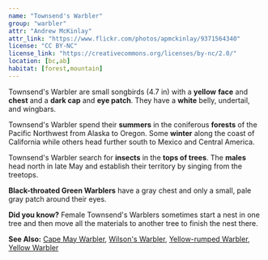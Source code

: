 ```yaml
---
name: "Townsend's Warbler"
group: "warbler"
attr: "Andrew McKinlay"
attr_link: "https://www.flickr.com/photos/apmckinlay/9371564340"
license: "CC BY-NC"
license_link: "https://creativecommons.org/licenses/by-nc/2.0/"
location: [bc,ab]
habitat: [forest,mountain]
---
```

Townsend's Warbler are small songbirds (4.7 in) with a **yellow** **face** and **chest** and a **dark cap** and **eye patch**. They have a **white** belly, undertail, and wingbars.

Townsend's Warbler spend their **summers** in the coniferous **forests** of the Pacific Northwest from Alaska to Oregon. Some **winter** along the coast of California while others head further south to Mexico and Central America.

Townsend's Warbler search for **insects** in the **tops of trees**. The **males** head north in late May and establish their territory by singing from the treetops.

**Black-throated Green Warblers** have a gray chest and only a small, pale gray patch around their eyes.

**Did you know?** Female Townsend's Warblers sometimes start a nest in one tree and then move all the materials to another tree to finish the nest there.

<!-- generated, do not edit -->
**See Also:**
[Cape May Warbler](/birds/capewarb/),
[Wilson's Warbler](/birds/wilswarb/),
[Yellow-rumped Warbler](/birds/yellrump/),
[Yellow Warbler](/birds/yellwarb/)
